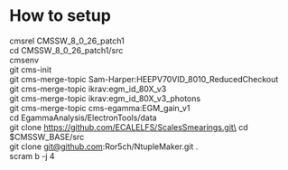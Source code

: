 # How to setup
cmsrel CMSSW_8_0_26_patch1\
cd CMSSW_8_0_26_patch1/src\
cmsenv\
git cms-init\
git cms-merge-topic Sam-Harper:HEEPV70VID_8010_ReducedCheckout\
git cms-merge-topic ikrav:egm_id_80X_v3\
git cms-merge-topic ikrav:egm_id_80X_v3_photons\
git cms-merge-topic cms-egamma:EGM_gain_v1\
cd EgammaAnalysis/ElectronTools/data\
git clone https://github.com/ECALELFS/ScalesSmearings.git\
cd $CMSSW_BASE/src\
git clone git@github.com:Ror5ch/NtupleMaker.git .\
scram b -j 4
